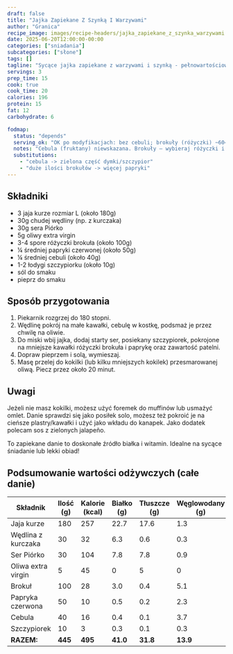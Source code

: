 ```yaml
---
draft: false
title: "Jajka Zapiekane Z Szynką I Warzywami"
author: "Granica"
recipe_image: images/recipe-headers/jajka_zapiekane_z_szynka_warzywami.jpg
date: 2025-06-20T12:00:00-00:00
categories: ["sniadania"]
subcategories: ["słone"]
tags: []
tagline: "Sycące jajka zapiekane z warzywami i szynką - pełnowartościowy posiłek!"
servings: 3
prep_time: 15
cook: true
cook_time: 20
calories: 196
protein: 15
fat: 12
carbohydrate: 6

fodmap:
  status: "depends"
  serving_ok: "OK po modyfikacjach: bez cebuli; brokuły (różyczki) ~60–75 g/porcję"
  notes: "Cebula (fruktany) niewskazana. Brokuły – wybieraj różyczki i trzymaj umiarkowaną porcję. Szynka zwykle OK – sprawdź dodatki (bez cebuli/czosnku)."
  substitutions:
    - "cebula -> zielona część dymki/szczypior"
    - "duże ilości brokułów -> więcej papryki"
---
```


## Składniki
- 3 jaja kurze rozmiar L (około 180g)
- 30g chudej wędliny (np. z kurczaka)
- 30g sera Piórko
- 5g oliwy extra virgin
- 3-4 spore różyczki brokuła (około 100g)
- ¼ średniej papryki czerwonej (około 50g)
- ¼ średniej cebuli (około 40g)
- 1-2 łodygi szczypiorku (około 10g)
- sól do smaku
- pieprz do smaku

## Sposób przygotowania

1. Piekarnik rozgrzej do 180 stopni.
2. Wędlinę pokrój na małe kawałki, cebulę w kostkę, podsmaż je przez chwilę na oliwie.
3. Do miski wbij jajka, dodaj starty ser, posiekany szczypiorek, pokrojone na mniejsze kawałki różyczki brokuła i paprykę oraz zawartość patelni.
4. Dopraw pieprzem i solą, wymieszaj.
5. Masę przelej do kokilki (lub kilku mniejszych kokilek) przesmarowanej oliwą. Piecz przez około 20 minut.

## Uwagi
Jeżeli nie masz kokilki, możesz użyć foremek do muffinów lub usmażyć omlet. Danie sprawdzi się jako posiłek solo, możesz też pokroić je na cieńsze plastry/kawałki i użyć jako wkładu do kanapek. Jako dodatek polecam sos z zielonych jalapeño.

To zapiekane danie to doskonałe źródło białka i witamin. Idealne na sycące śniadanie lub lekki obiad!

## Podsumowanie wartości odżywczych (całe danie)

| Składnik         | Ilość (g) | Kalorie (kcal) | Białko (g) | Tłuszcze (g) | Węglowodany (g) |
|------------------|-----------|----------------|------------|--------------|-----------------|
| Jaja kurze       | 180       | 257            | 22.7       | 17.6         | 1.3             |
| Wędlina z kurczaka| 30       | 32             | 6.3        | 0.6          | 0.3             |
| Ser Piórko       | 30        | 104            | 7.8        | 7.8          | 0.9             |
| Oliwa extra virgin| 5        | 45             | 0          | 5            | 0               |
| Brokuł           | 100       | 28             | 3.0        | 0.4          | 5.1             |
| Papryka czerwona | 50        | 10             | 0.5        | 0.2          | 2.3             |
| Cebula           | 40        | 16             | 0.4        | 0.1          | 3.7             |
| Szczypiorek      | 10        | 3              | 0.3        | 0.1          | 0.3             |
| **RAZEM:**       | **445**   | **495**        | **41.0**   | **31.8**     | **13.9**        |